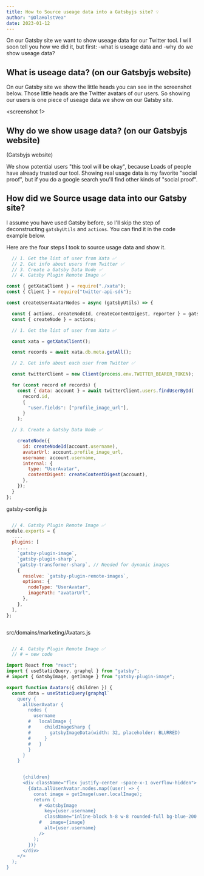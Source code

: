 ```yaml
---
title: How to Source useage data into a Gatsbyjs site? 💡
author: "@OlaHolstVea"
date: 2023-01-12
---
```


On our Gatsby site we want to show useage data for our Twitter tool. I will soon tell you how we did it, but first:
-what is useage data and
-why do we show useage data?


## What is useage data? (on our Gatsbyjs website)

On our Gatsby site we show the little heads you can see in the screenshot below. Those little heads are the Twitter avatars of our users. So showing our users is one piece of useage data we show on our Gatsby site.

<screenshot 1>

## Why do we show usage data? (on our Gatsbyjs website)
(Gatsbyjs website)

We show potential users "this tool will be okay", because Loads of people have already trusted our tool. Showing real usage data is my favorite "social proof", but if you do a google search you'll find other kinds of "social proof".

## How did we Source usage data into our Gatsby site?

I assume you have used Gatsby before, so I'll skip the step of deconstructing `gatsbyUtils` and `actions`. You can find it in the code example below.

Here are the four steps I took to source usage data and show it.

```js
  // 1. Get the list of user from Xata ✅
  // 2. Get info about users from Twitter ✅
  // 3. Create a Gatsby Data Node ✅
  // 4. Gatsby Plugin Remote Image ✅

```

```js
const { getXataClient } = require("./xata");
const { Client } = require("twitter-api-sdk");

const createUserAvatarNodes = async (gatsbyUtils) => {

  const { actions, createNodeId, createContentDigest, reporter } = gatsbyUtils;
  const { createNode } = actions;

  // 1. Get the list of user from Xata ✅

  const xata = getXataClient();

  const records = await xata.db.meta.getAll();

  // 2. Get info about each user from Twitter ✅

  const twitterClient = new Client(process.env.TWITTER_BEARER_TOKEN);

  for (const record of records) {
    const { data: account } = await twitterClient.users.findUserById(
      record.id,
      {
        "user.fields": ["profile_image_url"],
      }
    );

  // 3. Create a Gatsby Data Node ✅

    createNode({
      id: createNodeId(account.username),
      avatarUrl: account.profile_image_url,
      username: account.username,
      internal: {
        type: "UserAvatar",
        contentDigest: createContentDigest(account),
      },
    });
  }
};
```



gatsby-config.js
```js

  // 4. Gatsby Plugin Remote Image ✅
module.exports = {
  ....
  plugins: [
    ....
    `gatsby-plugin-image`,
    `gatsby-plugin-sharp`,
    `gatsby-transformer-sharp`, // Needed for dynamic images
    {
      resolve: `gatsby-plugin-remote-images`,
      options: {
        nodeType: "UserAvatar",
        imagePath: "avatarUrl",
      },
    },
  ],
};



```

src/domains/marketing/Avatars.js

```js

  // 4. Gatsby Plugin Remote Image ✅
  // # = new code

import React from "react";
import { useStaticQuery, graphql } from "gatsby";
# import { GatsbyImage, getImage } from "gatsby-plugin-image";

export function Avatars({ children }) {
  const data = useStaticQuery(graphql`
    query {
      allUserAvatar {
        nodes {
          username
        #   localImage {
        #     childImageSharp {
        #       gatsbyImageData(width: 32, placeholder: BLURRED)
        #     }
        #   }
        }
      }
    }


      {children}
      <div className="flex justify-center -space-x-1 overflow-hidden">
        {data.allUserAvatar.nodes.map((user) => {
          const image = getImage(user.localImage);
          return (
            # <GatsbyImage
              key={user.username}
              className="inline-block h-8 w-8 rounded-full bg-blue-200 ring-2 ring-white"
            #   image={image}
              alt={user.username}
            />
          );
        })}
      </div>
    </>
  );
}
```